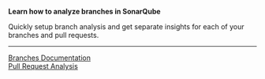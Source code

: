 **Learn how to analyze branches in SonarQube**

Quickly setup branch analysis and get separate insights for each of your branches and pull requests.

---

[Branches Documentation](/branches/index)  
[Pull Request Analysis](/analysis/pull-request)
